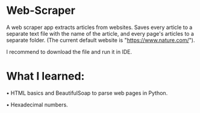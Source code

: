 # Web-Scraper
A web scraper app extracts articles from websites.
Saves every article to a separate text file with the name of the article, and every page's articles to a separate folder. (The current default website is "https://www.nature.com/").

I recommend to download the file and run it in IDE.

# What I learned:
• HTML basics and BeautifulSoap to parse web pages in Python.

• Hexadecimal numbers.
